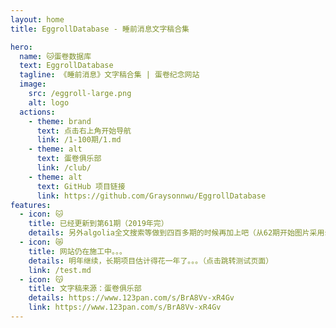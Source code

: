 ```yaml
---
layout: home
title: EggrollDatabase - 睡前消息文字稿合集

hero:
  name: 🐱蛋卷数据库
  text: EggrollDatabase
  tagline: 《睡前消息》文字稿合集 | 蛋卷纪念网站
  image:
    src: /eggroll-large.png
    alt: logo
  actions:
    - theme: brand
      text: 点击右上角开始导航
      link: /1-100期/1.md
    - theme: alt
      text: 蛋卷俱乐部
      link: /club/
    - theme: alt
      text: GitHub 项目链接
      link: https://github.com/Graysonnwu/EggrollDatabase
features:
  - icon: 🐱
    title: 已经更新到第61期（2019年完）
    details: 另外algolia全文搜索等做到四百多期的时候再加上吧（从62期开始图片采用sm.ms图床）
  - icon: 😿
    title: 网站仍在施工中。。。
    details: 明年继续，长期项目估计得花一年了。。。（点击跳转测试页面）
    link: /test.md
  - icon: 😽
    title: 文字稿来源：蛋卷俱乐部
    details: https://www.123pan.com/s/BrA8Vv-xR4Gv
    link: https://www.123pan.com/s/BrA8Vv-xR4Gv
---
```


<!--
<homebutton :list="[1, 2, 3, 4, 5, 6, 7, 8, 9]"/>
<bc /> -->
